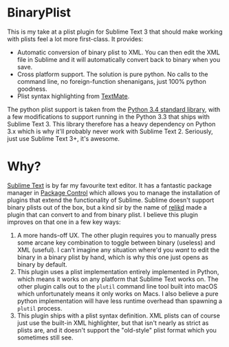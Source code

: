 BinaryPlist
===========

This is my take at a plist plugin for Sublime Text 3 that should make working 
with plists feel a lot more first-class.  It provides:

* Automatic conversion of binary plist to XML.  You can then edit the XML file
  in Sublime and it will automatically convert back to binary when you save.
* Cross platform support. The solution is pure python. No calls to the
  command line, no foreign-function shenanigans, just 100% python goodness.
* Plist syntax highlighting from [TextMate][1].

The python plist support is taken from the [Python 3.4 standard library][2], 
with a few modifications to support running in the Python 3.3 that ships with
Sublime Text 3.  This library therefore has a heavy dependency on Python 3.x
which is why it'll probably never work with Sublime Text 2.  Seriously, just
use Sublime Text 3+, it's awesome.

Why?
=========

[Sublime Text][3] is by far my favourite text editor.  It has a fantastic 
package manager in [Package Control][4] which allows you to manage the 
installation of plugins that extend the functionality of Sublime.  Sublime 
doesn't support binary plists out of the box, but a kind sir by the name of 
[relikd][5] made a plugin that can convert to and from binary plist. I
believe this plugin improves on that one in a few key ways:

1. A more hands-off UX. The other plugin requires you to manually press some
   arcane key combination to toggle between binary (useless) and XML (useful).
   I can't imagine any situation where'd you _want_ to edit the binary in a
   binary plist by hand, which is why this one just opens as binary by default.
2. This plugin uses a plist implementation entirely implemented in Python, which 
   means it works on any platform that Sublime Text works on. The other plugin 
   calls out to the `plutil` command line tool built into macOS which 
   unfortunately means it only works on Macs. I also believe a pure python 
   implementation will have less runtime overhead than spawning a `plutil` 
   process.
4. This plugin ships with a plist syntax definition. XML plists can of course
   just use the built-in XML highlighter, but that isn't nearly as strict as
   plists are, and it doesn't support the "old-style" plist format which you
   sometimes still see.

[1]: https://github.com/textmate/property-list.tmbundle/tree/textmate-1.x
[2]: https://github.com/python/cpython/blob/v3.4.10/Lib/plistlib.py
[3]: https://www.sublimetext.com
[4]: https://packagecontrol.io/
[5]: https://github.com/relikd/Plist-Binary_sublime
